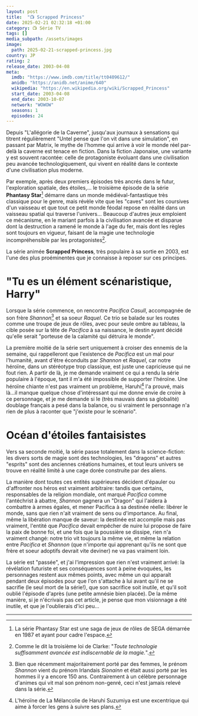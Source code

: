 ```yaml
---
layout: post
title:  "📺 Scrapped Princess"
date: 2025-02-21 02:32:18 +01:00
category: 📺 Série TV
tags: []
media_subpath: /assets/images
image:
  path: 2025-02-21-scrapped-princess.jpg
country: JP
rating: 2
release_date: 2003-04-08
meta:
  imdb: "https://www.imdb.com/title/tt0409612/"
  anidb: "https://anidb.net/anime/640"
  wikipedia: "https://en.wikipedia.org/wiki/Scrapped_Princess"
  start_date: 2003-04-08
  end_date: 2003-10-07
  network: "WOWOW"
  seasons: 1
  episodes: 24
---
```


Depuis "L'allégorie de la Caverne", jusqu'aux journaux à sensations qui titrent régulièrement "Untel pense que l'on vit dans une simulation", en passant par Matrix, le mythe de l'homme qui arrive à voir le monde réel par-delà la caverne est tenace en fiction. Dans la fiction Japonaise, une variante y est souvent racontée: celle de protagoniste évoluant dans une civilisation peu avancée technologiquement, qui vivent en réalité dans le contexte d'une civilisation plus moderne.

Par exemple, après deux premiers épisodes très ancrés dans le futur, l'exploration spatiale, des étoiles,... le troisième épisode de la série **Phantasy Star**[^1] démarre dans un monde médiéval-fantastique très classique pour le genre, mais révèle vite que les "caves" sont les coursives d'un vaisseau et que tout ce petit monde féodal repose en réalité dans un vaisseau spatial qui traverse l'univers... Beaucoup d'autres jeux emploient ce mécanisme, en le mariant parfois à la civilisation avancée et disparue dont la destruction a ramené le monde à l'age du fer, mais dont les règles sont toujours en vigueur, faisant de la magie une technologie incompréhensible par les protagonistes[^2].

La série animée **Scrapped Princess**, très populaire à sa sortie en 2003, est l'une des plus proéminentes que je connaisse à reposer sur ces principes.

# "Tu es un élément scénaristique, Harry"

Lorsque la série commence, on rencontre *Pacifica Casull*, accompagnée de son frère *Shannon*[^3] et sa soeur *Raquel*. Ce trio se balade sur les routes comme une troupe de jeux de rôles, avec pour seule ombre au tableau, la cible posée sur la tête de *Pacifica* à sa naissance, le destin ayant décidé qu'elle serait "porteuse de la calamité qui détruira le monde".

La première moitié de la série sert uniquement à croiser des ennemis de la semaine, qui rappelleront que l'existence de *Pacifica* est un mal pour l'humanité, avant d'être éconduits par *Shannon* et *Raquel*, car notre héroïne, dans un stéréotype trop classique, est juste une capricieuse qui ne fout rien. A partir de là, je me demande vraiment ce qui a rendu la série populaire à l'époque, tant il m'a été impossible de supporter l'héroïne. Une héroïne chiante n'est pas vraiment un problème, Haruhi[^4] l'a prouvé, mais là...il manque quelque chose d'intéressant qui me donne envie de croire à ce personnage, et je me demande si le (très mauvais dans sa globalité) doublage français a pesé dans la balance, ou si vraiment le personnage n'a rien de plus à raconter que "j'existe pour le scénario".

# Océan d'étoiles fantaisistes

Vers sa seconde moitié, la série passe totalement dans la science-fiction: les divers sorts de magie sont des technologies, les "dragons" et autres "esprits" sont des anciennes créations humaines, et tout leurs univers se trouve en réalité limité à une cage dorée construite par des aliens.

La manière dont toutes ces entités supérieures décident d'épauler ou d'affronter nos héros est vraiment arbitraire: tandis que certains, responsables de la religion mondiale, ont marqué *Pacifica* comme l'antéchrist à abattre, *Shannon* gagnera un "Dragon" qui l'aidera à combattre à armes égales, et mener Pacifica à sa destinée réelle: libérer le monde, sans que rien n'ait vraiment de sens ou d'importance. Au final, même la libération manque de saveur: la destinée est accomplie mais pas vraiment, l'entité que *Pacifica* devait empêcher de nuire lui propose de faire la paix de bonne foi, et une fois que la poussière se dissipe, rien n'a vraiment changé: notre trio vit toujours la même vie, et même la relation entre *Pacifica* et *Shannon* (que n'importe qui apprenant qu'ils ne sont que frère et soeur adoptifs devrait vite deviner) ne va pas vraiment loin.

La série est "passée", et j'ai l'impression que rien n'est vraiment arrivé: la révélation futuriste et ses conséquences sont à peine évoquées, les personnages restent aux mêmes points, avec même un qui apparaît pendant deux épisodes pour que l'on s'attache à lui avant qu'il ne se sacrifie (le seul mort de la série!), que son sacrifice soit inutile, et qu'il soit oublié l'épisode d'après (une petite amnésie bien placée). De la même manière, si je n'écrivais pas cet article, je pense que mon visionnage a été inutile, et que je l'oublierais d'ici peu...

* * *
[^1]: La série <wiki>Phantasy Star</wiki> est une saga de jeux de rôles de SEGA démarrée en 1987 et ayant pour cadre l'espace.
[^2]: Comme le dit la <wiki page="Trois lois de Clarke">troisième loi de Clarke</wiki>: "*Toute technologie suffisamment avancée est indiscernable de la magie.*".
[^3]: Bien que récemment majoritairement porté par des femmes, le prénom *Shannon* vient du prénom Irlandais *Sionainn* et était aussi porté par les hommes il y a encore 150 ans. Contrairement <wiki page="Personnages de Mobile Suit Zeta Gundam">à un célèbre personnage d'animes</wiki> qui vit mal son prénom non-genré, ceci n'est jamais relevé dans la série.
[^4]: L'héroïne de <wiki>La Mélancolie de Haruhi Suzumiya</wiki> est une excentrique qui aime à forcer les gens à suivre ses plans.
